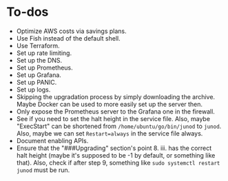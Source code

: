# To-dos

- Optimize AWS costs via savings plans.
- Use Fish instead of the default shell.
- Use Terraform.
- Set up rate limiting.
- Set up the DNS.
- Set up Prometheus.
- Set up Grafana.
- Set up PANIC.
- Set up logs.
- Skipping the upgradation process by simply downloading the archive. Maybe Docker can be used to more easily set up the
  server then.
- Only expose the Prometheus server to the Grafana one in the firewall.
- See if you need to set the halt height in the service file. Also, maybe "ExecStart" can be shortened
  from `/home/ubuntu/go/bin/junod` to `junod`. Also, maybe we can set `Restart=always` in the service file always.
- Document enabling APIs.
- Ensure that the "###Upgrading" section's point 8. iii. has the correct halt height (maybe it's supposed to be -1 by
  default, or something like that). Also, check if after step 9, something like `sudo systemctl restart junod` must be
  run.
